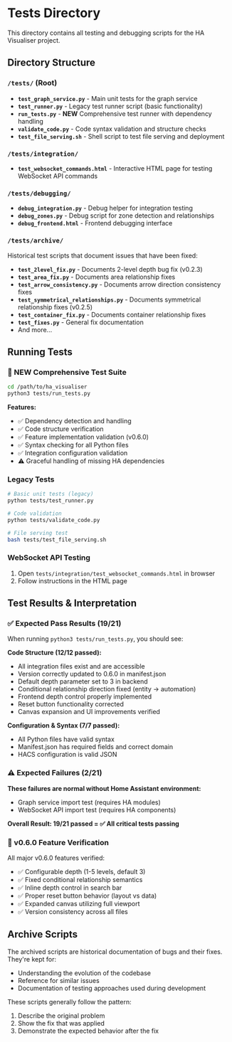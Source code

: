 # Tests Directory

This directory contains all testing and debugging scripts for the HA Visualiser project.

## Directory Structure

### `/tests/` (Root)
- **`test_graph_service.py`** - Main unit tests for the graph service
- **`test_runner.py`** - Legacy test runner script (basic functionality)
- **`run_tests.py`** - **NEW** Comprehensive test runner with dependency handling
- **`validate_code.py`** - Code syntax validation and structure checks
- **`test_file_serving.sh`** - Shell script to test file serving and deployment

### `/tests/integration/`
- **`test_websocket_commands.html`** - Interactive HTML page for testing WebSocket API commands

### `/tests/debugging/`
- **`debug_integration.py`** - Debug helper for integration testing
- **`debug_zones.py`** - Debug script for zone detection and relationships
- **`debug_frontend.html`** - Frontend debugging interface

### `/tests/archive/`
Historical test scripts that document issues that have been fixed:
- **`test_2level_fix.py`** - Documents 2-level depth bug fix (v0.2.3)
- **`test_area_fix.py`** - Documents area relationship fixes 
- **`test_arrow_consistency.py`** - Documents arrow direction consistency fixes
- **`test_symmetrical_relationships.py`** - Documents symmetrical relationship fixes (v0.2.5)
- **`test_container_fix.py`** - Documents container relationship fixes
- **`test_fixes.py`** - General fix documentation
- And more...

## Running Tests

### 🚀 NEW Comprehensive Test Suite
```bash
cd /path/to/ha_visualiser
python3 tests/run_tests.py
```

**Features:**
- ✅ Dependency detection and handling
- ✅ Code structure verification  
- ✅ Feature implementation validation (v0.6.0)
- ✅ Syntax checking for all Python files
- ✅ Integration configuration validation
- ⚠️ Graceful handling of missing HA dependencies

### Legacy Tests
```bash
# Basic unit tests (legacy)
python tests/test_runner.py

# Code validation
python tests/validate_code.py

# File serving test
bash tests/test_file_serving.sh
```

### WebSocket API Testing
1. Open `tests/integration/test_websocket_commands.html` in browser
2. Follow instructions in the HTML page

## Test Results & Interpretation

### ✅ Expected Pass Results (19/21)
When running `python3 tests/run_tests.py`, you should see:

**Code Structure (12/12 passed):**
- All integration files exist and are accessible
- Version correctly updated to 0.6.0 in manifest.json
- Default depth parameter set to 3 in backend
- Conditional relationship direction fixed (entity → automation)
- Frontend depth control properly implemented
- Reset button functionality corrected
- Canvas expansion and UI improvements verified

**Configuration & Syntax (7/7 passed):**
- All Python files have valid syntax
- Manifest.json has required fields and correct domain
- HACS configuration is valid JSON

### ⚠️ Expected Failures (2/21)
**These failures are normal without Home Assistant environment:**
- Graph service import test (requires HA modules)
- WebSocket API import test (requires HA components)

**Overall Result: 19/21 passed = ✅ All critical tests passing**

### 🎯 v0.6.0 Feature Verification
All major v0.6.0 features verified:
- ✅ Configurable depth (1-5 levels, default 3)
- ✅ Fixed conditional relationship semantics
- ✅ Inline depth control in search bar
- ✅ Proper reset button behavior (layout vs data)
- ✅ Expanded canvas utilizing full viewport
- ✅ Version consistency across all files

## Archive Scripts

The archived scripts are historical documentation of bugs and their fixes. They're kept for:
- Understanding the evolution of the codebase
- Reference for similar issues
- Documentation of testing approaches used during development

These scripts generally follow the pattern:
1. Describe the original problem
2. Show the fix that was applied
3. Demonstrate the expected behavior after the fix